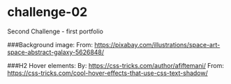 # challenge-02
Second Challenge - first portfolio

###Background image:
From: https://pixabay.com/illustrations/space-art-space-abstract-galaxy-5626848/

###H2 Hover elements:
By: https://css-tricks.com/author/afiftemani/ 
From: https://css-tricks.com/cool-hover-effects-that-use-css-text-shadow/